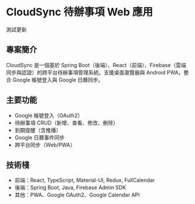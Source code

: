 # CloudSync 待辦事項 Web 應用

測試更新

## 專案簡介
CloudSync 是一個基於 Spring Boot（後端）、React（前端）、Firebase（雲端同步與認證）的跨平台待辦事項管理系統。支援桌面瀏覽器與 Android PWA，整合 Google 帳號登入與 Google 日曆同步。

## 主要功能
- Google 帳號登入（OAuth2）
- 待辦事項 CRUD（新增、查看、修改、刪除）
- 到期提醒（含推播）
- Google 日曆事件同步
- 跨平台同步（Web/PWA）

## 技術棧
- 前端：React, TypeScript, Material-UI, Redux, FullCalendar
- 後端：Spring Boot, Java, Firebase Admin SDK
- 其他：PWA、Google OAuth2、Google Calendar API